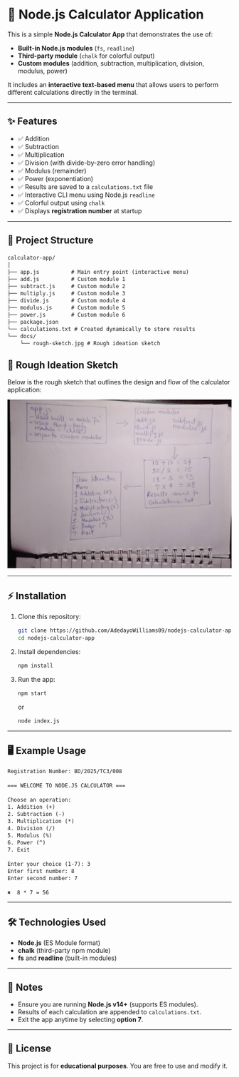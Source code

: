 # 📘 Node.js Calculator Application

This is a simple **Node.js Calculator App** that demonstrates the use of:

* **Built-in Node.js modules** (`fs`, `readline`)
* **Third-party module** (`chalk` for colorful output)
* **Custom modules** (addition, subtraction, multiplication, division, modulus, power)

It includes an **interactive text-based menu** that allows users to perform different calculations directly in the terminal.

---

## ✨ Features

* ✅ Addition
* ✅ Subtraction
* ✅ Multiplication
* ✅ Division (with divide-by-zero error handling)
* ✅ Modulus (remainder)
* ✅ Power (exponentiation)
* ✅ Results are saved to a `calculations.txt` file
* ✅ Interactive CLI menu using Node.js `readline`
* ✅ Colorful output using `chalk`
* ✅ Displays **registration number** at startup

---

## 📂 Project Structure

```
calculator-app/
│
├── app.js          # Main entry point (interactive menu)
├── add.js          # Custom module 1
├── subtract.js     # Custom module 2
├── multiply.js     # Custom module 3
├── divide.js       # Custom module 4
├── modulus.js      # Custom module 5
├── power.js        # Custom module 6
├── package.json
└── calculations.txt # Created dynamically to store results
└── docs/
    └── rough-sketch.jpg # Rough ideation sketch
```

## 📝 Rough Ideation Sketch

Below is the rough sketch that outlines the design and flow of the calculator application:

![Calculator Rough Sketch](./docs/rough-sketch.jpg)


---

## ⚡ Installation

1. Clone this repository:

   ```bash
   git clone https://github.com/AdedayoWilliams09/nodejs-calculator-app
   cd nodejs-calculator-app
   ```

2. Install dependencies:

   ```bash
   npm install
   ```

3. Run the app:

   ```bash
   npm start
   ```

   or

   ```bash
   node index.js
   ```

---

## 🖥️ Example Usage

```
Registration Number: BD/2025/TC3/008

=== WELCOME TO NODE.JS CALCULATOR ===

Choose an operation:
1. Addition (+)
2. Subtraction (-)
3. Multiplication (*)
4. Division (/)
5. Modulus (%)
6. Power (^)
7. Exit

Enter your choice (1-7): 3
Enter first number: 8
Enter second number: 7

✖️  8 * 7 = 56
```

---

## 🛠️ Technologies Used

* **Node.js** (ES Module format)
* **chalk** (third-party npm module)
* **fs** and **readline** (built-in modules)

---

## 📝 Notes

* Ensure you are running **Node.js v14+** (supports ES modules).
* Results of each calculation are appended to `calculations.txt`.
* Exit the app anytime by selecting **option 7**.

---

## 📜 License

This project is for **educational purposes**. You are free to use and modify it.
